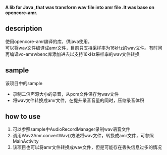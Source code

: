 **A lib for Java ,that was transform wav file into amr file .It was base on opencore-amr.**
## description
使用opencore-amr编译的库，供java使用。  
可以将wav文件编译成amr文件，目前只支持采样率为16kHz的wav文件。有时间再编译vo-amrwbenc库添加进去以支持16kHz采样率的wav文件转换

## sample
该项目中的sample  
- 录制二倍声源大小的录音，从pcm文件保存为wav文件
- 将wav文件转换成amr文件，在提升录音音量的同时，压缩录音体积

## how to use
1. 可以参照sample中AudioRecordManager录制wav语音文件
2. 调用Wav2Amr.convertWav()方法将wav文件，转换成amr文件，可参照MainActivity
3. 该项目也可以将amr文件转换成wav文件，但是可能存在丢失信息过多的情况